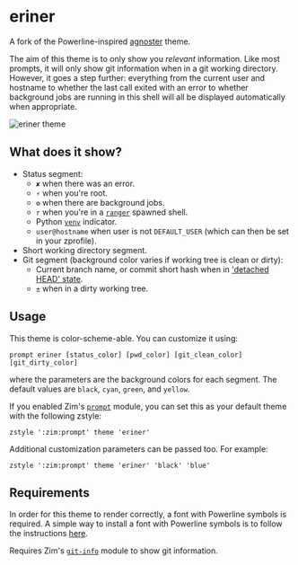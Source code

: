 eriner
======

A fork of the Powerline-inspired
[agnoster](https://github.com/agnoster/agnoster-zsh-theme) theme.

The aim of this theme is to only show you *relevant* information. Like most
prompts, it will only show git information when in a git working directory.
However, it goes a step further: everything from the current user and hostname
to whether the last call exited with an error to whether background jobs are
running in this shell will all be displayed automatically when appropriate.

![eriner theme](https://i.eriner.me/zim_prompt_eriner.png)

What does it show?
------------------

  * Status segment:
    * `✘` when there was an error.
    * `⚡` when you're root.
    * `⚙` when there are background jobs.
    * `r` when you're in a [`ranger`](https://github.com/ranger/ranger) spawned shell.
    * Python [`venv`](https://docs.python.org/3/library/venv.html) indicator.
    * `user@hostname` when user is not `DEFAULT_USER` (which can then be set in your zprofile).
  * Short working directory segment.
  * Git segment (background color varies if working tree is clean or dirty):
    * Current branch name, or commit short hash when in
      ['detached HEAD' state](http://gitfaq.org/articles/what-is-a-detached-head.html).
    * `±` when in a dirty working tree.

Usage
-----

This theme is color-scheme-able. You can customize it using:

    prompt eriner [status_color] [pwd_color] [git_clean_color] [git_dirty_color]

where the parameters are the background colors for each segment. The default
values are `black`, `cyan`, `green`, and `yellow`.

If you enabled Zim's [`prompt`](https://github.com/zimfw/prompt) module, you can
set this as your default theme with the following zstyle:

    zstyle ':zim:prompt' theme 'eriner'

Additional customization parameters can be passed too. For example:

    zstyle ':zim:prompt' theme 'eriner' 'black' 'blue'

Requirements
------------

In order for this theme to render correctly, a font with Powerline symbols is
required. A simple way to install a font with Powerline symbols is to follow the
instructions [here](https://github.com/powerline/fonts/blob/master/README.rst#installation).

Requires Zim's [`git-info`](https://github.com/zimfw/git-info) module to show git information.
